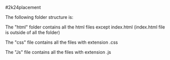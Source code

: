 #2k24placement

The following folder structure is:

The "html" folder contains all the html files except index.html (index.html  file is outside of all the folder)

The "css" file contains all the files with extension .css

The "Js" file contains all the files with extension .js
